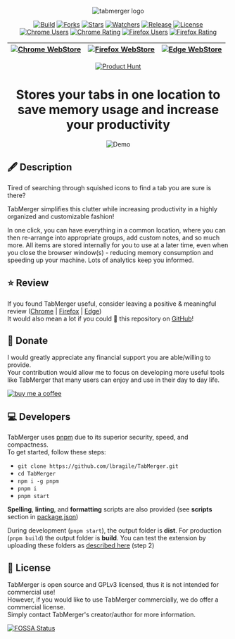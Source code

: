 <!-- markdownlint-disable-next-line MD033 MD041 -->
<div align="center">

![tabmerger logo](./public/images/logo-full-rescale.PNG)

[![Build][build status]](https://github.com/lbragile/TabMerger/actions) [![Forks][gh forks]](https://github.com/lbragile/TabMerger/network/members) [![Stars][gh stars]](https://github.com/lbragile/TabMerger/stargazers) [![Watchers][gh watchers]](https://github.com/lbragile/TabMerger/watchers) [![Release][release]](https://github.com/lbragile/TabMerger/releases/tag/v2.0.0) [![License][license]](https://github.com/lbragile/TabMerger/blob/master/LICENSE.md)
\
[![Chrome Users][chrome users]](https://chrome.google.com/webstore/detail/tabmerger/inmiajapbpafmhjleiebcamfhkfnlgoc) [![Chrome Rating][chrome rating]](https://chrome.google.com/webstore/detail/tabmerger/inmiajapbpafmhjleiebcamfhkfnlgoc) [![Firefox Users][firefox users]](https://addons.mozilla.org/en-US/firefox/addon/tabmerger/) [![Firefox Rating][firefox rating]](https://addons.mozilla.org/en-US/firefox/addon/tabmerger/)

| [![Chrome WebStore](https://i.imgur.com/NKFtwOA.png)](http://chrome.google.com/webstore/detail/tabmerger/inmiajapbpafmhjleiebcamfhkfnlgoc/) | [![Firefox WebStore](https://i.imgur.com/YTz727e.png)](https://addons.mozilla.org/en-CA/firefox/addon/tabmerger/) | [![Edge WebStore](https://i.imgur.com/YQR2RYd.png)](https://microsoftedge.microsoft.com/addons/detail/tabmerger/eogjdfjemlgmbblgkjlcgdehbeoodbfn) |
| ------------------------------------------------------------------------------------------------------------------------------------------- | ----------------------------------------------------------------------------------------------------------------- | ------------------------------------------------------------------------------------------------------------------------------------------------- |

[![Product Hunt](https://api.producthunt.com/widgets/embed-image/v1/featured.svg?post_id=283682&theme=light)](https://www.producthunt.com/posts/tabmerger?utm_source=badge-featured&utm_medium=badge&utm_souce=badge-tabmerger)

# Stores your tabs in one location to save memory usage and increase your productivity

![Demo](https://i.imgur.com/2sbEzip.png?1)

</div>

## 🖋 Description

Tired of searching through squished icons to find a tab you are sure is there?

TabMerger simplifies this clutter while increasing productivity in a highly organized and customizable fashion!

In one click, you can have everything in a common location, where you can then re-arrange into appropriate groups, add custom notes, and so much more.
All items are stored internally for you to use at a later time, even when you close the browser window(s) - reducing memory consumption and speeding up your machine.
Lots of analytics keep you informed.

## ⭐ Review

If you found TabMerger useful, consider leaving a positive & meaningful review ([Chrome](https://chrome.google.com/webstore/detail/tabmerger/inmiajapbpafmhjleiebcamfhkfnlgoc/reviews) | [Firefox](https://addons.mozilla.org/en-CA/firefox/addon/tabmerger/) | [Edge](https://microsoftedge.microsoft.com/addons/detail/tabmerger/eogjdfjemlgmbblgkjlcgdehbeoodbfn))
\
It would also mean a lot if you could 🌟 this repository on [GitHub](https://www.github.com/lbragile/TabMerger)!

## 💸 Donate

I would greatly appreciate any financial support you are able/willing to provide.
\
Your contribution would allow me to focus on developing more useful tools like TabMerger that many users can enjoy and use in their day to day life.

[![buy me a coffee][buycoffee]](https://www.buymeacoffee.com/lbragile)

## 💻 Developers

TabMerger uses [pnpm](https://pnpm.io/) due to its superior security, speed, and compactness.
\
To get started, follow these steps:

- `git clone https://github.com/lbragile/TabMerger.git`
- `cd TabMerger`
- `npm i -g pnpm`
- `pnpm i`
- `pnpm start`

**Spelling**, **linting**, and **formatting** scripts are also provided (see **scripts** section in [package.json](https://github.com/lbragile/TabMerger/blob/master/package.json))

During development (`pnpm start`), the output folder is **dist**. For production (`pnpm build`) the output folder is **build**. You can test the extension by uploading these folders as [described here](https://support.google.com/chrome/a/answer/2714278?hl=en) (step 2)

## 🚓 License

TabMerger is open source and GPLv3 licensed, thus it is not intended for commercial use!
\
However, if you would like to use TabMerger commercially, we do offer a commercial license.
\
Simply contact TabMerger's creator/author for more information.

[![FOSSA Status][fossa]](https://app.fossa.com/reports/da0dd9bb-6c2b-489b-9710-a1976b255696)

<!-- Donation Information -->

[buycoffee]: https://img.buymeacoffee.com/button-api/?text=Buy%20me%20a%20coffee&emoji=&slug=lbragile&button_colour=FFDD00&font_colour=000000&font_family=Cookie&outline_colour=000000&coffee_colour=ffffff

<!-- Badges -->

[build status]: https://img.shields.io/github/workflow/status/lbragile/TabMerger/TabMerger%20Unit%20Testing?label=Build&style=flat-square&logo=github
[gh forks]: https://img.shields.io/github/forks/lbragile/TabMerger?label=Forks&logo=github&style=flat-square
[gh stars]: https://img.shields.io/github/stars/lbragile/TabMerger?label=Stars&style=flat-square&logo=github
[gh watchers]: https://img.shields.io/github/watchers/lbragile/TabMerger?label=Watchers&logo=github&style=flat-square
[release]: https://img.shields.io/github/v/release/lbragile/TabMerger?label=Release&logo=Github&style=flat-square
[firefox users]: https://img.shields.io/amo/users/%7B19feb84f-3a0b-4ca3-bbae-211b52eb158b%7D?label=Users&style=flat-square&logo=firefox
[firefox rating]: https://img.shields.io/amo/rating/%257B19feb84f-3a0b-4ca3-bbae-211b52eb158b%257D?label=Rating&style=flat-square&logo=firefox
[chrome users]: https://img.shields.io/chrome-web-store/users/inmiajapbpafmhjleiebcamfhkfnlgoc?label=Users&style=flat-square&logo=google&logoColor=white
[chrome rating]: https://img.shields.io/chrome-web-store/rating/inmiajapbpafmhjleiebcamfhkfnlgoc?label=Rating&style=flat-square&logo=google&logoColor=white
[license]: https://img.shields.io/github/license/lbragile/tabmerger?label=License&style=flat-square&logo=github
[fossa]: https://app.fossa.com/api/projects/git%2Bgithub.com%2Flbragile%2FTabMerger.svg?type=large
